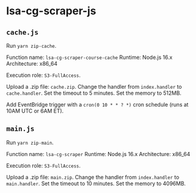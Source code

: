 # lsa-cg-scraper-js

## `cache.js`

Run `yarn zip-cache`.

Function name: `lsa-cg-scraper-course-cache`
Runtime: Node.js 16.x
Architecture: x86_64

Execution role: `S3-FullAccess`.

Upload a .zip file: `cache.zip`.
Change the handler from `index.handler` to `cache.handler`.
Set the timeout to 5 minutes.
Set the memory to 512MB.

Add EventBridge trigger with a `cron(0 10 * * ? *)` cron schedule (runs at 10AM UTC or 6AM ET).

## `main.js`

Run `yarn zip-main`.

Function name: `lsa-cg-scraper`
Runtime: Node.js 16.x
Architecture: x86_64

Execution role: `S3-FullAccess`.

Upload a .zip file: `main.zip`.
Change the handler from `index.handler` to `main.handler`.
Set the timeout to 10 minutes.
Set the memory to 4096MB.

<!-- Add EventBridge trigger with a `cron(0 10 * * ? *)` cron schedule (runs at 10AM UTC or 6AM ET). -->
